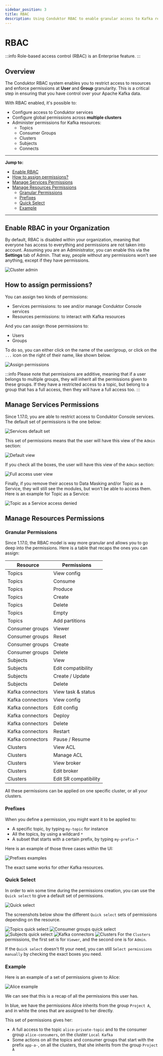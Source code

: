 ```yaml
---
sidebar_position: 3
title: RBAC
description: Using Conduktor RBAC to enable granular access to Kafka resources
---
```


# RBAC

:::info
Role-based access control (RBAC) is an Enterprise feature.
:::

## Overview

The Conduktor RBAC system enables you to restrict access to resources and enforce permissions at **User** and **Group** granularity. This is a critical step in ensuring that you have control over your Apache Kafka data.

With RBAC enabled, it's possible to:
- Configure access to Conduktor services
- Configure global permissions across **multiple clusters**
- Administer permissions for Kafka resources:
   - Topics
   - Consumer Groups
   - Clusters
   - Subjects
   - Connects

---
**Jump to:**
- [Enable RBAC](#enable-rbac-in-your-organization)
- [How to assign permissions?](#how-to-assign-permissions)
- [Manage Services Permissions](#manage-services-permissions)
- [Manage Resources Permissions](#manage-resources-permissions)
  - [Granular Permissions](#granular-permissions)
  - [Prefixes](#prefixes)
  - [Quick Select](#quick-select)
  - [Example](#example)
---
## Enable RBAC in your Organization

By default, RBAC is disabled within your organization, meaning that everyone has access to everything and permissions are not taken into account. 
Assuming you are an Administrator, you can enable this via the **Settings** tab of Admin. That way, people without any permissions won't see anything, except if they have permissions.

![Cluster admin](/img/admin/admin-rbac.png)

## How to assign permissions?

You can assign two kinds of permissions:
- Services permissions: to see and/or manage Conduktor Console services
- Resources permissions: to interact with Kafka resources

And you can assign those permissions to:
- Users
- Groups

To do so, you can either click on the name of the user/group, or click on the `...` icon on the right of their name, like shown below.

![Assign permissions](/img/admin/assign-permissions.png)

:::info
Please note that permissions are additive, meaning that if a user belongs to multiple groups, they will inherit all the permissions given to these groups.
If they have a restricted access to a topic, but belong to a group that has a full access, then they will have a full access too.
:::

## Manage Services Permissions

Since 1.17.0, you are able to restrict access to Conduktor Console services. The default set of permissions is the one below:

![Services default set](/img/admin/services-default-set.png)

This set of permissions means that the user will have this view of the `Admin` section:

![Default view](/img/admin/bob-no-access.png)

If you check all the boxes, the user will have this view of the `Admin` section:

![Full access user view](/img/admin/alice-full-access.png)

Finally, if you remove their access to Data Masking and/or Topic as a Service, they will still see the modules, but won't be able to access them. Here is an example for Topic as a Service:

![Topic as a Service access denied](/img/admin/taas-access-denied.png)

## Manage Resources Permissions

### Granular Permissions
Since 1.17.0, the RBAC model is way more granular and allows you to go deep into the permissions. Here is a table that recaps the ones you can assign:

| Resource         | Permissions           |
| ---------------- | --------------------- |
| Topics           | View config           |
| Topics           | Consume               |
| Topics           | Produce               |
| Topics           | Create                |
| Topics           | Delete                |
| Topics           | Empty                 |
| Topics           | Add partitions        |
| Consumer groups  | Viewer                |
| Consumer groups  | Reset                 |
| Consumer groups  | Create                |
| Consumer groups  | Delete                |
| Subjects         | View                  |
| Subjects         | Edit compatibility    |
| Subjects         | Create / Update       |
| Subjects         | Delete                |
| Kafka connectors | View task & status    |
| Kafka connectors | View config           |
| Kafka connectors | Edit config           |
| Kafka connectors | Deploy                |
| Kafka connectors | Delete                |
| Kafka connectors | Restart               |
| Kafka connectors | Pause / Resume        |
| Clusters         | View ACL              |
| Clusters         | Manage ACL            |
| Clusters         | View broker           |
| Clusters         | Edit broker           |
| Clusters         | Edit SR compatibility |

All these permissions can be applied on one specific cluster, or all your clusters.

### Prefixes

When you define a permission, you might want it to be applied to:
- A specific topic, by typing `my-topic` for instance
- All the topics, by using a wildcard `*`
- A subset that starts with a certain prefix, by typing `my-prefix-*`

Here is an example of those three cases within the UI:

![Prefixes examples](/img/admin/prefixes-example.png)

The exact same works for other Kafka resources.

### Quick Select

In order to win some time during the permissions creation, you can use the `Quick select` to give a default set of permissions.

![Quick select](/img/admin/quick-select.png)

The screenshots below show the different `Quick select` sets of permissions depending on the resource.

![Topics quick select](/img/admin/topics-quick-select.png)
![Consumer groups quick select](/img/admin/consumer-groups-quick-select.png)
![Subjects quick select](/img/admin/subjects-quick-select.png)
![Kafka connectors](/img/admin/kafka-connectors-quick-select.png)
![Clusters](/img/admin/clusters-quick-select.png)
For the `Clusters` permissions, the first set is for `Viewer`, and the second one is for `Admin`.

If the `Quick select` doesn't fit your need, you can still `Select permissions manually` by checking the exact boxes you need.

### Example

Here is an example of a set of permissions given to Alice:

![Alice example](/img/admin/alice-example.png)

We can see that this is a recap of all the permissions this user has.

In blue, we have the permissions Alice inherits from the group `Project A`, and in white the ones that are assigned to her directly.

This set of permissions gives her:
- A full access to the topic `alice-private-topic` and to the consumer group `alice-consumers`, on the cluster `Local Kafka`
- Some actions on all the topics and consumer groups that start with the prefix `app-a-`, on all the clusters, that she inherits from the group `Project A`

